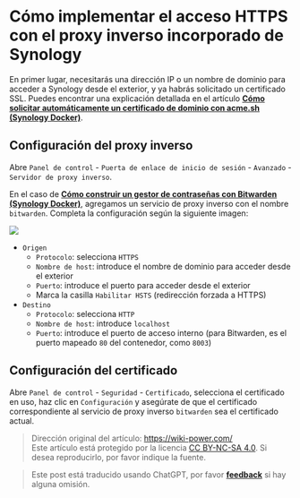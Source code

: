 # Cómo implementar el acceso HTTPS con el proxy inverso incorporado de Synology

En primer lugar, necesitarás una dirección IP o un nombre de dominio para acceder a Synology desde el exterior, y ya habrás solicitado un certificado SSL. Puedes encontrar una explicación detallada en el artículo [**Cómo solicitar automáticamente un certificado de dominio con acme.sh (Synology Docker)**](https://wiki-power.com/es/%E5%9F%BA%E4%BA%8Eacme.sh%E8%87%AA%E5%8A%A8%E7%94%B3%E8%AF%B7%E5%9F%9F%E5%90%8D%E8%AF%81%E4%B9%A6%EF%BC%88Synology%20Docker%EF%BC%89).

## Configuración del proxy inverso

Abre `Panel de control` - `Puerta de enlace de inicio de sesión` - `Avanzado` - `Servidor de proxy inverso`.

En el caso de [**Cómo construir un gestor de contraseñas con Bitwarden (Synology Docker)**](https://wiki-power.com/es/%E5%9F%BA%E4%BA%8EBitwarden%E6%90%AD%E5%BB%BA%E5%AF%86%E7%A0%81%E7%AE%A1%E7%90%86%E5%99%A8%EF%BC%88Synology%20Docker%EF%BC%89), agregamos un servicio de proxy inverso con el nombre `bitwarden`. Completa la configuración según la siguiente imagen:

![](https://img.wiki-power.com/d/wiki-media/img/20210503213004.png)

- `Origen`
  - `Protocolo`: selecciona `HTTPS`
  - `Nombre de host`: introduce el nombre de dominio para acceder desde el exterior
  - `Puerto`: introduce el puerto para acceder desde el exterior
  - Marca la casilla `Habilitar HSTS` (redirección forzada a HTTPS)
- `Destino`
  - `Protocolo`: selecciona `HTTP`
  - `Nombre de host`: introduce `localhost`
  - `Puerto`: introduce el puerto de acceso interno (para Bitwarden, es el puerto mapeado `80` del contenedor, como `8003`)

## Configuración del certificado

Abre `Panel de control` - `Seguridad` - `Certificado`, selecciona el certificado en uso, haz clic en `Configuración` y asegúrate de que el certificado correspondiente al servicio de proxy inverso `bitwarden` sea el certificado actual.

> Dirección original del artículo: <https://wiki-power.com/>  
> Este artículo está protegido por la licencia [CC BY-NC-SA 4.0](https://creativecommons.org/licenses/by/4.0/deed.zh). Si desea reproducirlo, por favor indique la fuente.

> Este post está traducido usando ChatGPT, por favor [**feedback**](https://github.com/linyuxuanlin/Wiki_MkDocs/issues/new) si hay alguna omisión.
